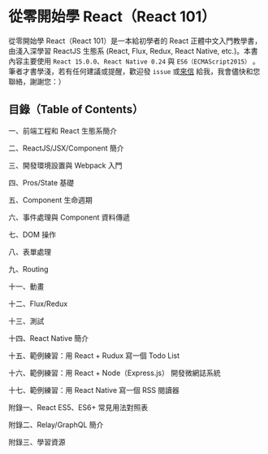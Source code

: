 # 從零開始學 React（React 101）
從零開始學 React（React 101）是一本給初學者的 React 正體中文入門教學書，由淺入深學習 ReactJS 生態系 (React, Flux, Redux, React Native, etc.)。本書內容主要使用 `React 15.0.0`、`React Native 0.24` 與 `ES6（ECMAScript2015）` 。筆者才書學淺，若有任何建議或提醒，歡迎發 `issue` 或[來信](mailto:kdchang.cc@gmail.com) 給我，我會儘快和您聯絡，謝謝您：）

## 目錄（Table of Contents）

一、前端工程和 React 生態系簡介

二、ReactJS/JSX/Component 簡介

三、開發環境設置與 Webpack 入門

四、Pros/State 基礎 

五、Component 生命週期

六、事件處理與 Component 資料傳遞

七、DOM 操作

八、表單處理

九、Routing

十一、動畫

十二、Flux/Redux

十三、測試

十四、React Native 簡介

十五、範例練習：用 React + Rudux 寫一個 Todo List

十六、範例練習：用 React + Node（Express.js） 開發微網誌系統

十七、範例練習：用 React Native 寫一個 RSS 閱讀器

附錄一、React ES5、ES6+ 常見用法對照表

附錄二、Relay/GraphQL 簡介

附錄三、學習資源
